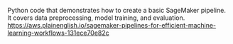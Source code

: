 Python code that demonstrates how to create a basic SageMaker pipeline. It covers data preprocessing, model training, and evaluation.
https://aws.plainenglish.io/sagemaker-pipelines-for-efficient-machine-learning-workflows-131ece70e82c
